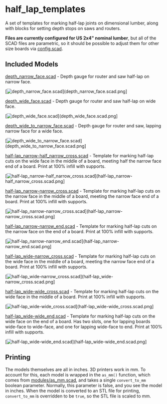 # half_lap_templates

A set of templates for marking half-lap joints on dimensional lumber, along with blocks for setting depth stops on saws and routers.

**Files are currently configured for US 2x4" nominal lumber**, but all of the SCAD files are parametric, so it should be possible to adjust them for other size boards via [config.scad](config.scad).

## Included Models

[depth_narrow_face.scad](depth_narrow_face.scad) - Depth gauge for router and saw half-lap on narrow face.

[![depth_narrow_face.scad](depth_narrow_face.scad.png)](depth_narrow_face.scad.png]

[depth_wide_face.scad](depth_wide_face.scad) - Depth gauge for router and saw half-lap on wide face.

[![depth_wide_face.scad](depth_wide_face.scad.png)](depth_wide_face.scad.png]

[depth_wide_to_narrow_face.scad](depth_wide_to_narrow_face.scad) - Depth gauge for router and saw, lapping narrow face for a wide face.

[![depth_wide_to_narrow_face.scad](depth_wide_to_narrow_face.scad.png)](depth_wide_to_narrow_face.scad.png]

[half-lap_narrow-half_narrow_cross.scad](half-lap_narrow-half_narrow_cross.scad) - Template for marking half-lap cuts on the wide face in the middle of a board, meeting half the narrow face end of a board. Print at 100% infill with supports.

[![half-lap_narrow-half_narrow_cross.scad](half-lap_narrow-half_narrow_cross.scad.png)](half-lap_narrow-half_narrow_cross.scad.png]

[half-lap_narrow-narrow_cross.scad](half-lap_narrow-narrow_cross.scad) - Template for marking half-lap cuts on the narrow face in the middle of a board, meeting the narrow face end of a board. Print at 100% infill with supports.

[![half-lap_narrow-narrow_cross.scad](half-lap_narrow-narrow_cross.scad.png)](half-lap_narrow-narrow_cross.scad.png]

[half-lap_narrow-narrow_end.scad](half-lap_narrow-narrow_end.scad) - Template for marking half-lap cuts on the narrow face on the end of a board. Print at 100% infill with supports.

[![half-lap_narrow-narrow_end.scad](half-lap_narrow-narrow_end.scad.png)](half-lap_narrow-narrow_end.scad.png]

[half-lap_wide-narrow_cross.scad](half-lap_wide-narrow_cross.scad) - Template for marking half-lap cuts on the wide face in the middle of a board, meeting the narrow face end of a board. Print at 100% infill with supports.

[![half-lap_wide-narrow_cross.scad](half-lap_wide-narrow_cross.scad.png)](half-lap_wide-narrow_cross.scad.png]

[half-lap_wide-wide_cross.scad](half-lap_wide-wide_cross.scad) - Template for marking half-lap cuts on the wide face in the middle of a board. Print at 100% infill with supports.

[![half-lap_wide-wide_cross.scad](half-lap_wide-wide_cross.scad.png)](half-lap_wide-wide_cross.scad.png]

[half-lap_wide-wide_end.scad](half-lap_wide-wide_end.scad) - Template for marking half-lap cuts on the wide face on the end of a board. Has two slots, one for lapping boards wide-face to wide-face, and one for lapping wide-face to end. Print at 100% infill with supports.

[![half-lap_wide-wide_end.scad](half-lap_wide-wide_end.scad.png)](half-lap_wide-wide_end.scad.png]

## Printing

The models themselves are all in inches. 3D printers work in mm. To account for this, each model is wrapped in the ``as_mm()`` function, which comes from [modules/as_mm.scad](modules/as_mm.scad), and takes a single ``convert_to_mm`` boolean parameter. Normally, this parameter is false, and you see the model in inches. When the model is converted to an STL file for printing, ``convert_to_mm`` is overridden to be ``true``, so the STL file is scaled to mm.
